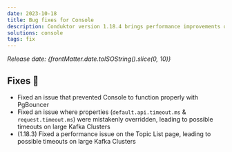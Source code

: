 ```yaml
---
date: 2023-10-18
title: Bug fixes for Console
description: Conduktor version 1.18.4 brings performance improvements on large Kafka Clusters.
solutions: console
tags: fix
---
```


*Release date: {frontMatter.date.toISOString().slice(0, 10)}*

## Fixes 🔨

- Fixed an issue that prevented Console to function properly with PgBouncer
- Fixed an issue where properties (`default.api.timeout.ms` & `request.timeout.ms`) were mistakenly overridden, leading to possible timeouts on large Kafka Clusters
- (1.18.3) Fixed a performance issue on the Topic List page, leading to possible timeouts on large Kafka Clusters